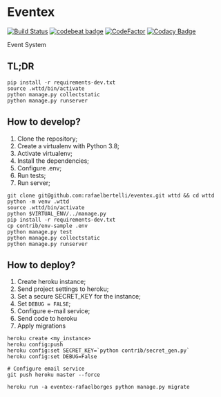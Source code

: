 # Eventex

[![Build Status](https://travis-ci.com/rafaelbertelli/eventex.svg?branch=master)](https://travis-ci.com/rafaelbertelli/eventex)
[![codebeat badge](https://codebeat.co/badges/0a3f3562-662c-46e9-a5d6-619c9a8dfba1)](https://codebeat.co/projects/github-com-rafaelbertelli-eventex-master)
[![CodeFactor](https://www.codefactor.io/repository/github/rafaelbertelli/eventex/badge)](https://www.codefactor.io/repository/github/rafaelbertelli/eventex)
[![Codacy Badge](https://api.codacy.com/project/badge/Grade/173142c8df9840d287740f73518bd749)](https://app.codacy.com/manual/rafaelbertelli/eventex?utm_source=github.com&utm_medium=referral&utm_content=rafaelbertelli/eventex&utm_campaign=Badge_Grade_Settings)

Event System

## TL;DR

```console
pip install -r requirements-dev.txt
source .wttd/bin/activate
python manage.py collectstatic
python manage.py runserver
```

## How to develop?

1. Clone the repository;
2. Create a virtualenv with Python 3.8;
3. Activate virtualenv;
4. Install the dependencies;
5. Configure .env;
6. Run tests;
7. Run server;

```console
git clone git@github.com:rafaelbertelli/eventex.git wttd && cd wttd
python -m venv .wttd
source .wttd/bin/activate
python $VIRTUAL_ENV/../manage.py
pip install -r requirements-dev.txt
cp contrib/env-sample .env
python manage.py test
python manage.py collectstatic
python manage.py runserver
```

## How to deploy?

1. Create heroku instance;
2. Send project settings to heroku;
3. Set a secure SECRET_KEY for the instance;
4. Set `DEBUG = FALSE`;
5. Configure e-mail service;
6. Send code to heroku
7. Apply migrations

```console
heroku create <my_instance>
heroku config:push
heroku config:set SECRET_KEY=`python contrib/secret_gen.py`
heroku config:set DEBUG=False

# Configure email service
git push heroku master --force

heroku run -a eventex-rafaelborges python manage.py migrate
```
